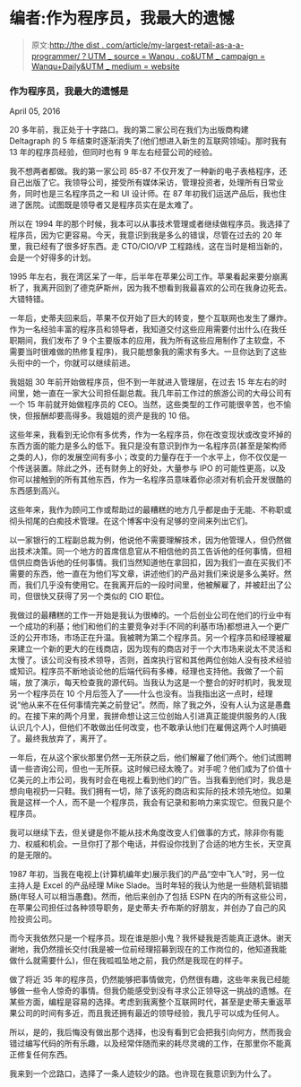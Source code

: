 # 编者:作为程序员，我最大的遗憾

> 原文:[http://the dist . com/article/my-largest-retail-as-a-a-programmer/？UTM _ source = Wanqu . co&UTM _ campaign = Wanqu+Daily&UTM _ medium = website](http://thecodist.com/article/my-biggest-regret-as-a-programmer/?utm_source=wanqu.co&utm_campaign=Wanqu+Daily&utm_medium=website)





### 作为程序员，我最大的遗憾是

April 05, 2016

20 多年前，我正处于十字路口。我的第二家公司在我们为出版商构建 Deltagraph 的 5 年结束时逐渐消失了(他们想进入新生的互联网领域)。那时我有 13 年的程序员经验，但同时也有 9 年左右经营公司的经验。

我不想两者都做。我的第一家公司 85-87 不仅开发了一种新的电子表格程序，还自己出版了它。我领导公司，接受所有媒体采访，管理投资者，处理所有日常业务，同时也是三名程序员之一和 UI 设计师。在 87 年初我们运送产品后，我也住进了医院。试图既是领导者又是程序员实在是太难了。

所以在 1994 年的那个时候，我本可以从事技术管理或者继续做程序员。我选择了程序员，因为它更容易。今天，我意识到我是多么的错误，尽管在过去的 20 年里，我已经有了很多好东西。走 CTO/CIO/VP 工程路线，这在当时是相当新的，会是一个好得多的计划。

1995 年左右，我在湾区呆了一年，后半年在苹果公司工作。苹果看起来要分崩离析了，我离开回到了德克萨斯州，因为我不想看到我最喜欢的公司在我身边死去。大错特错。

一年后，史蒂夫回来后，苹果不仅开始了巨大的转变，整个互联网也发生了爆炸。作为一名经验丰富的程序员和领导者，我知道交付这些应用需要付出什么(在我任职期间，我们发布了 9 个主要版本的应用，我为所有这些应用制作了主软盘，不需要当时很难做的热修复程序)，我只能想象我的需求有多大。一旦你达到了这些头衔中的一个，你就可以继续前进。

我姐姐 30 年前开始做程序员，但不到一年就进入管理层，在过去 15 年左右的时间里，她一直在一家大公司担任副总裁。我几年前工作过的旅游公司的大母公司有一个 15 年前就开始做程序员的 CEO。当然，这些类型的工作可能很辛苦，也不愉快，但报酬却要高得多。我姐姐的资产是我的 10 倍。

这些年来，我看到无论你有多优秀，作为一名程序员，你在改变现状或改变坏掉的东西方面的能力是多么的低下。我只是没有意识到作为一名程序员(甚至是架构师之类的人)，你的发展空间有多小；改变的力量存在于一个水平上，你不仅仅是一个传送装置。除此之外，还有财务上的好处，大量参与 IPO 的可能性更高，以及你可以接触到的所有其他东西，作为一名程序员意味着你必须对有机会开发很酷的东西感到高兴。

这些年来，我作为顾问工作或帮助过的最糟糕的地方几乎都是由于无能、不称职或彻头彻尾的白痴技术管理。在这个博客中没有足够的空间来列出它们。

以一家银行的工程副总裁为例，他说他不需要理解技术，因为他管理人，但仍然做出技术决策。同一个地方的首席信息官从不相信他的员工告诉他的任何事情，但相信供应商告诉他的任何事情。我们当然知道他在拿回扣，因为我们一直在买我们不需要的东西，他一直在为他们写文章，讲述他们的产品对我们来说是多么美好。然而，我们几乎没有使用它。在我离开后的一段时间里，他被解雇了，并被赶出了公司，但很快又获得了另一个类似的 CIO 职位。

我做过的最糟糕的工作一开始是我认为很棒的。一个后创业公司在他们的行业中有一个成功的利基；他们和他们的主要竞争对手(不同的利基市场)都想进入一个更广泛的公开市场，市场正在升温。我被聘为第二个程序员。另一个程序员和经理被雇来建立一个新的更大的在线商店，因为现有的商店对于一个大市场来说太不灵活和太慢了。该公司没有技术领导，否则，首席执行官和其他两位创始人没有技术经验或知识。程序员不断地谈论他的后端代码有多棒，经理也支持他。我做了一个前端，放了演示，每天检查我的源代码。当我认为这是一个整合的好时机时，我发现另一个程序员在 10 个月后签入了——什么也没有。当我指出这一点时，经理说“他从来不在任何事情完美之前登记”。然而，除了我之外，没有人认为这是愚蠢的。在接下来的两个月里，我拼命想让这三位创始人引进真正能提供服务的人(我认识几个人)，但他们不敢做出任何改变，也不敢承认他们在雇佣这两个人时搞砸了。最终我放弃了，离开了。

一年后，在从这个家伙那里仍然一无所获之后，他们解雇了他们两个。他们试图聘请一些咨询公司，但也一无所获。这时候已经太晚了。对手呢？他们成为了价值十亿美元的上市公司，我有时会在电视上看到他们的广告。当我看到他们时，我总是想向电视扔一只鞋。我们拥有一切，除了该死的商店和实际的技术领先地位。如果我是这样一个人，而不是一个程序员，我会有记录和影响力来实现它。但我只是个程序员。

我可以继续下去，但关键是你不能从技术角度改变人们做事的方式，除非你有能力、权威和机会。一旦你打了那个电话，并假设你找到了合适的地方生长，天空真的是无限的。

1987 年初，当我在电视上(计算机编年史)展示我们的产品“空中飞人”时，另一位主持人是 Excel 的产品经理 Mike Slade。当时年轻的我认为他是一些随机营销腊肠(年轻人可以相当愚蠢)。然而，他后来创办了包括 ESPN 在内的所有这些公司，在苹果公司担任过各种领导职务，是史蒂夫·乔布斯的好朋友，并创办了自己的风险投资公司。

而今天我依然只是一个程序员。现在谁是胆小鬼？我怀疑我是否能真正退休。谢天谢地，我仍然擅长交付(我是被一位前经理招募到现在的工作岗位的，他知道我能做什么就需要什么)，但在我呱呱坠地之前，我仍然是我现在的样子。

做了将近 35 年的程序员，仍然能够把事情做完，仍然很有趣，这些年来我已经能够做一些令人惊奇的事情。但我仍能感受到没有寻求公正领导这一挑战的遗憾。在某些方面，编程是容易的选择。考虑到我离整个互联网时代，甚至是史蒂夫重返苹果公司的时间有多近，而且我还拥有最近的领导经验，我几乎可以成为任何人。

所以，是的，我后悔没有做出那个选择，也没有看到它会把我引向何方，然而我会错过编写代码的所有乐趣，以及经常伴随而来的耗尽灵魂的工作，在那里你不能真正修复任何东西。

我来到一个岔路口，选择了一条人迹较少的路。也许现在我意识到为什么了。

